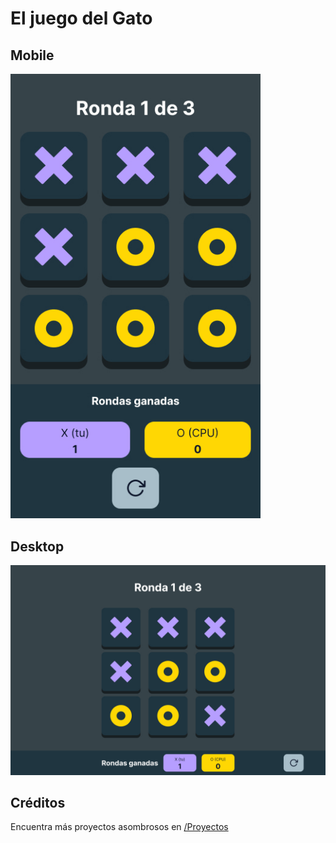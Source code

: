 # El juego del Gato

## Mobile

<img width="400px" src="https://raw.githubusercontent.com/uxcristopher/imagenes/main/Readmes/El%20juego%20del%20Gato/mobile.jpg"/>

## Desktop

<img width="800px" src="https://raw.githubusercontent.com/uxcristopher/imagenes/main/Readmes/El%20juego%20del%20Gato/Desktop.jpg"/>


## Créditos
Encuentra más proyectos asombrosos en [/Proyectos](https://leonidasesteban.com/proyectos)

